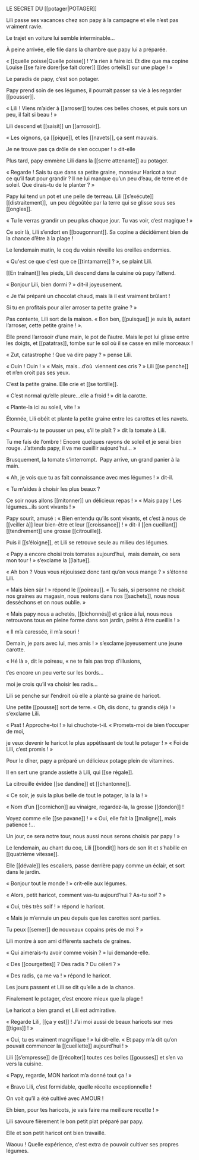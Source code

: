 LE SECRET DU [[potager|POTAGER]]

Lili passe ses vacances chez son papy à la campagne et elle n’est pas vraiment ravie.

Le trajet en voiture lui semble interminable...

À peine arrivée, elle file dans la chambre que papy lui a préparée.

« [[quelle poisse|Quelle poisse]] ! Y’a rien à faire ici. Et dire que ma copine Louise [[se faire dorer|se fait dorer]] [[des orteils]] sur une plage ! »

Le paradis de papy, c’est son potager.

Papy prend soin de ses légumes, il pourrait passer sa vie à les regarder [[pousser]].

« Lili ! Viens m’aider à [[arroser]] toutes ces belles choses, et puis sors un peu, il fait si beau ! »

Lili descend et [[saisit]] un [[arrosoir]].

« Les oignons, ça [[pique]], et les [[navets]], ça sent mauvais.  

Je ne trouve pas ça drôle de s’en occuper ! » dit-elle

Plus tard, papy emmène Lili dans la [[serre attenante]] au potager.

« Regarde ! Sais tu que dans sa petite graine, monsieur Haricot a tout ce qu’il faut pour grandir ? Il ne lui manque qu’un peu d’eau, de terre et de soleil. Que dirais-tu de le planter ? »

Papy lui tend un pot et une pelle de terreau. Lili [[s’exécute]] [[distraitement]],  un peu dégoûtée par la terre qui se glisse sous ses [[ongles]].

« Tu le verras grandir un peu plus chaque jour. Tu vas voir, c’est magique ! »

Ce soir là, Lili s’endort en [[bougonnant]]. Sa copine a décidément bien de la chance d’être à la plage !

Le lendemain matin, le coq du voisin réveille les oreilles endormies.

« Qu'est ce que c'est que ce [[tintamarre]] ? », se plaint Lili.

[[En traînant]] les pieds, Lili descend dans la cuisine où papy l’attend.

« Bonjour Lili, bien dormi ? » dit-il joyeusement.

« Je t’ai préparé un chocolat chaud, mais là il est vraiment brûlant !

Si tu en profitais pour aller arroser ta petite graine ? »

Pas contente, Lili sort de la maison. « Bon ben, [[puisque]] je suis là, autant l’arroser, cette petite graine ! ».

Elle prend l’arrosoir d’une main, le pot de l’autre. Mais le pot lui glisse entre les doigts, et [[patatras]], tombe sur le sol où il se casse en mille morceaux !

« Zut, catastrophe ! Que va dire papy ? » pense Lili.

« Ouin ! Ouin ! » « Mais, mais...d’où  viennent ces cris ? » Lili [[se penche]] et n’en croit pas ses yeux.

C’est la petite graine. Elle crie et [[se tortille]].

« C’est normal qu’elle pleure...elle a froid ! » dit la carotte.

« Plante-la ici au soleil, vite ! »

Étonnée, Lili obéit et plante la petite graine entre les carottes et les navets.  

« Pourrais-tu te pousser un peu, s’il te plaît ? » dit la tomate à Lili.

Tu me fais de l’ombre ! Encore quelques rayons de soleil et je serai bien rouge. J’attends papy, il va me cueillir aujourd’hui... »

Brusquement, la tomate s’interrompt.  Papy arrive, un grand panier à la main.

« Ah, je vois que tu as fait connaissance avec mes légumes ! » dit-il.

« Tu m’aides à choisir les plus beaux ?

Ce soir nous allons [[mitonner]] un délicieux repas ! » « Mais papy ! Les légumes...ils sont vivants ! »

Papy sourit, amusé : « Bien entendu qu’ils sont vivants, et c’est à nous de [[veiller à]] leur bien-être et leur [[croissance]] ! » dit-il [[en cueillant]] [[tendrement]] une grosse [[citrouille]].

Puis il [[s’éloigne]], et Lili se retrouve seule au milieu des légumes.

« Papy a encore choisi trois tomates aujourd’hui,  mais demain, ce sera mon tour ! » s’exclame la [[laitue]].

« Ah bon ? Vous vous réjouissez donc tant qu’on vous mange ? » s’étonne Lili.

« Mais bien sûr ! » répond le [[poireau]]. « Tu sais, si personne ne choisit nos graines au magasin, nous restons dans nos [[sachets]], nous nous desséchons et on nous oublie. »

« Mais papy nous a achetés, [[bichonnés]] et grâce à lui, nous nous retrouvons tous en pleine forme dans son jardin, prêts à être cueillis ! »

« Il m’a caressée, il m’a souri !

Demain, je pars avec lui, mes amis ! » s’exclame joyeusement une jeune carotte.

« Hé là », dit le poireau, « ne te fais pas trop d’illusions,  

t’es encore un peu verte sur les bords...

moi je crois qu’il va choisir les radis...

Lili se penche sur l’endroit où elle a planté sa graine de haricot.

Une petite [[pousse]] sort de terre. « Oh, dis donc, tu grandis déjà ! » s’exclame Lili.

« Psst ! Approche-toi ! » lui chuchote-t-il. « Promets-moi de bien t’occuper de moi,

je veux devenir le haricot le plus appétissant de tout le potager ! » « Foi de Lili, c’est promis ! »

Pour le dîner, papy a préparé un délicieux potage plein de vitamines.

Il en sert une grande assiette à Lili, qui [[se régale]].

La citrouille évidée [[se dandine]] et [[chantonne]].

« Ce soir, je suis la plus belle de tout le potager, la la la ! »

« Nom d’un [[cornichon]] au vinaigre, regardez-la, la grosse [[dondon]] !

Voyez comme elle [[se pavane]] ! » « Oui, elle fait la [[maligne]], mais patience !...

Un jour, ce sera notre tour, nous aussi nous serons choisis par papy ! »

Le lendemain, au chant du coq, Lili [[bondit]] hors de son lit et s’habille en [[quatrième vitesse]].

Elle [[dévale]] les escaliers, passe derrière papy comme un éclair, et sort dans le jardin.

« Bonjour tout le monde ! » crit-elle aux légumes.

« Alors, petit haricot, comment vas-tu aujourd’hui ? As-tu soif ? »

« Oui, très très soif ! » répond le haricot.

« Mais je m’ennuie un peu depuis que les carottes sont parties.

Tu peux [[semer]] de nouveaux copains près de moi ? »

Lili montre à son ami différents sachets de graines.

« Qui aimerais-tu avoir comme voisin ? » lui demande-elle.

« Des [[courgettes]] ? Des radis ? Du céleri ? »

« Des radis, ça me va ! » répond le haricot.

Les jours passent et Lili se dit qu’elle a de la chance.

Finalement le potager, c’est encore mieux que la plage !

Le haricot a bien grandi et Lili est admirative.

« Regarde Lili, [[ça y est]] ! J’ai moi aussi de beaux haricots sur mes [[tiges]] ! »

« Oui, tu es vraiment magnifique ! » lui dit-elle. « Et papy m’a dit qu’on pouvait commencer la [[cueillette]] aujourd’hui ! »

Lili [[s’empresse]] de [[récolter]] toutes ces belles [[gousses]] et s’en va vers la cuisine.

« Papy, regarde, MON haricot m’a donné tout ça ! »

« Bravo Lili, c’est formidable, quelle récolte exceptionnelle !

On voit qu’il a été cultivé avec AMOUR !

Eh bien, pour tes haricots, je vais faire ma meilleure recette ! »

Lili savoure fièrement le bon petit plat préparé par papy.

Elle et son petit haricot ont bien travaillé.

Waouu ! Quelle expérience, c'est extra de pouvoir cultiver ses propres légumes.